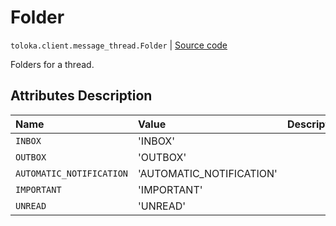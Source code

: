 # Folder
`toloka.client.message_thread.Folder` | [Source code](https://github.com/Toloka/toloka-kit/blob/v0.1.24/src/client/message_thread.py#L34)

Folders for a thread.

## Attributes Description

| Name | Value | Description |
| :------| :-----------| :----------| 
`INBOX`|'INBOX'|<p></p>
`OUTBOX`|'OUTBOX'|<p></p>
`AUTOMATIC_NOTIFICATION`|'AUTOMATIC_NOTIFICATION'|<p></p>
`IMPORTANT`|'IMPORTANT'|<p></p>
`UNREAD`|'UNREAD'|<p></p>
